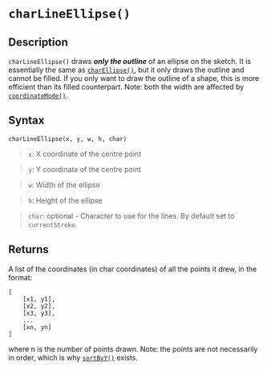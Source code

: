 # `charLineEllipse()`

## Description
`charLineEllipse()` draws ***only the outline*** of an ellipse on the sketch. It is essentially the same as [`charEllipse()`](charRect.md), but it only draws the outline and cannot be filled. If you only want to draw the outline of a shape, this is more efficient than its filled counterpart. Note: both the width are affected by [`coordinateMode()`](coordinateMode).

## Syntax
`charLineEllipse(x, y, w, h, char)`
> `x`: X coordinate of the centre point

> `y`: Y coordinate of the centre point

> `w`: Width of the ellipse

> `h`: Height of the ellipse

> `char`: optional - Character to use for the lines. By default set to `currentStroke`.

## Returns
A list of the coordinates (in char coordinates) of all the points it drew, in the format:
```
[
    [x1, y1],
    [x2, y2],
    [x3, y3],
    ...
    [xn, yn]
]
```
where n is the number of points drawn. Note: the points are not necessarily in order, which is why [`sortByY()`](sortByY) exists.
